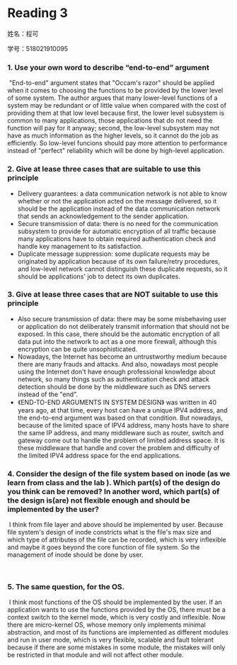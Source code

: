 # Reading 3

姓名：程可

学号：518021910095



### 1. Use your own word to describe “end-to-end” argument

​	"End-to-end" argument states that "Occam's razor" should be applied when it comes to choosing the functions to be provided by the lower level of some system. The author argues that many lower-level functions of a system may be redundant or of little value when compared with the cost of providing them at that low level because first, the lower level subsystem is common to many applications, those applications that do not need the function will pay for it anyway; second, the low-level subsystem may not have as much information as the higher levels, so it cannot do the job as efficiently. So low-level funcions should pay more attention to performance instead of "perfect" reliability which will be done by high-level application.



### 2. Give at lease three cases that are suitable to use this principle

- Delivery guarantees: a data communication network is not able to know whether or not the application acted on the message delivered, so it should be the application instead of the data communication network that sends an acknowledgement to the sender application.
- Secure transmission of data: there is no need for the communication subsystem to provide for automatic encryption of all traffic because many applications have to obtain required authentication check and handle key management to its satisfaction.
- Duplicate message suppression: some duplicate requests may be originated by application because of its own failure/retry procedures, and low-level network cannot distinguish these duplicate requests, so it should be applications' job to detect its own duplicates.



### 3. Give at lease three cases that are NOT suitable to use this principle

- Also secure transmission of data: there may be some misbehaving user or application do not deliberately transmit information that should not be exposed. In this case, there should be the automatic encryption of all data put into the network to act as a one more firewall, although this encryption can be quite unsophisticated.
- Nowadays, the Internet has become an untrustworthy medium because there are many frauds and attacks. And also, nowadays most people using the Internet don't have enough professional knowledge about network, so many things such as authentication check and attack detection should be done by the middleware such as DNS servers instead of the "end".
- 《END-TO-END ARGUMENTS IN SYSTEM DESIGN》 was written in 40 years ago, at that time, every host can have a unique IPV4 address, and the end-to-end argument was based on that condition. But nowadays, because of the limited space of IPV4 address, many hosts have to share the same IP address, and many middleware such as router, switch and gateway come out to handle the problem of limited address space. It is these middleware that handle and cover the problem and difficulty of the limited IPV4 address space for the end applications.



### 4. Consider the design of the file system based on inode (as we learn from class and the lab ). Which part(s) of the design do you think can be removed? In another word, which part(s) of the design is(are) not flexible enough and should be implemented by the user?

​	I think from file layer and above should be implemented by user. Because file system's design of inode constricts what is the file's max size and which type of attributes of the file can be recorded, which is very inflexible and maybe it goes beyond the core function of file system. So the management of inode should be done by user.

​	

### 5. The same question, for the OS.

​	I think most functions of the OS should be implemented by the user. If an application wants to use the functions provided by the OS, there must be a context switch to the kernel mode, which is very costly and inflexible. Now there are micro-kernel OS, whose memory only implements minimal abstraction, and most of its functions are implemented as different modules and run in user mode, which is very flexible, scalable and fault  tolerant because if there are some mistakes in some module, the mistakes will only be restricted in that module and will not affect other module.